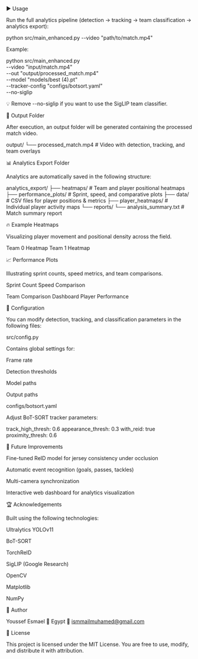 ▶️ Usage

Run the full analytics pipeline (detection → tracking → team classification → analytics export):

python src/main_enhanced.py --video "path/to/match.mp4"


Example:

python src/main_enhanced.py \
  --video "input/match.mp4" \
  --out "output/processed_match.mp4" \
  --model "models/best (4).pt" \
  --tracker-config "configs/botsort.yaml" \
  --no-siglip


💡 Remove --no-siglip if you want to use the SigLIP team classifier.

🎥 Output Folder

After execution, an output folder will be generated containing the processed match video.

output/
 └── processed_match.mp4        # Video with detection, tracking, and team overlays

📊 Analytics Export Folder

Analytics are automatically saved in the following structure:

analytics_export/
 ├── heatmaps/                     # Team and player positional heatmaps
 ├── performance_plots/            # Sprint, speed, and comparative plots
 ├── data/                         # CSV files for player positions & metrics
 ├── player_heatmaps/              # Individual player activity maps
 └── reports/
     └── analysis_summary.txt      # Match summary report

🔥 Example Heatmaps

Visualizing player movement and positional density across the field.

Team 0 Heatmap	Team 1 Heatmap

	
📈 Performance Plots

Illustrating sprint counts, speed metrics, and team comparisons.

Sprint Count	Speed Comparison

	
Team Comparison Dashboard	Player Performance

	
🧩 Configuration

You can modify detection, tracking, and classification parameters in the following files:

src/config.py

Contains global settings for:

Frame rate

Detection thresholds

Model paths

Output paths

configs/botsort.yaml

Adjust BoT-SORT tracker parameters:

track_high_thresh: 0.6
appearance_thresh: 0.3
with_reid: true
proximity_thresh: 0.6

🧠 Future Improvements

Fine-tuned ReID model for jersey consistency under occlusion

Automatic event recognition (goals, passes, tackles)

Multi-camera synchronization

Interactive web dashboard for analytics visualization

🏆 Acknowledgements

Built using the following technologies:

Ultralytics YOLOv11

BoT-SORT

TorchReID

SigLIP (Google Research)

OpenCV

Matplotlib

NumPy

🧾 Author

Youssef Esmael
📍 Egypt
📧 ismmailmuhamed@gmail.com

📜 License

This project is licensed under the MIT License.
You are free to use, modify, and distribute it with attribution.
